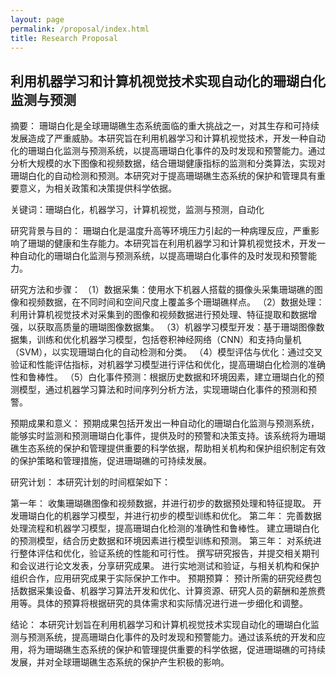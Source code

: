 ```yaml
---
layout: page
permalink: /proposal/index.html
title: Research Proposal
---
```

## 利用机器学习和计算机视觉技术实现自动化的珊瑚白化监测与预测

摘要：
珊瑚白化是全球珊瑚礁生态系统面临的重大挑战之一，对其生存和可持续发展造成了严重威胁。本研究旨在利用机器学习和计算机视觉技术，开发一种自动化的珊瑚白化监测与预测系统，以提高珊瑚白化事件的及时发现和预警能力。通过分析大规模的水下图像和视频数据，结合珊瑚健康指标的监测和分类算法，实现对珊瑚白化的自动检测和预测。本研究对于提高珊瑚礁生态系统的保护和管理具有重要意义，为相关政策和决策提供科学依据。

关键词：珊瑚白化，机器学习，计算机视觉，监测与预测，自动化

研究背景与目的：
珊瑚白化是温度升高等环境压力引起的一种病理反应，严重影响了珊瑚的健康和生存能力。本研究旨在利用机器学习和计算机视觉技术，开发一种自动化的珊瑚白化监测与预测系统，以提高珊瑚白化事件的及时发现和预警能力。

研究方法和步骤：
（1）数据采集：使用水下机器人搭载的摄像头采集珊瑚礁的图像和视频数据，在不同时间和空间尺度上覆盖多个珊瑚礁样点。
（2）数据处理：利用计算机视觉技术对采集到的图像和视频数据进行预处理、特征提取和数据增强，以获取高质量的珊瑚图像数据集。
（3）机器学习模型开发：基于珊瑚图像数据集，训练和优化机器学习模型，包括卷积神经网络（CNN）和支持向量机（SVM），以实现珊瑚白化的自动检测和分类。
（4）模型评估与优化：通过交叉验证和性能评估指标，对机器学习模型进行评估和优化，提高珊瑚白化检测的准确性和鲁棒性。
（5）白化事件预测：根据历史数据和环境因素，建立珊瑚白化的预测模型，通过机器学习算法和时间序列分析方法，实现珊瑚白化事件的预测和预警。

预期成果和意义：
预期成果包括开发出一种自动化的珊瑚白化监测与预测系统，能够实时监测和预测珊瑚白化事件，提供及时的预警和决策支持。该系统将为珊瑚礁生态系统的保护和管理提供重要的科学依据，帮助相关机构和保护组织制定有效的保护策略和管理措施，促进珊瑚礁的可持续发展。

研究计划：
本研究计划的时间框架如下：

第一年：
收集珊瑚礁图像和视频数据，并进行初步的数据预处理和特征提取。
开发珊瑚白化的机器学习模型，并进行初步的模型训练和优化。
第二年：
完善数据处理流程和机器学习模型，提高珊瑚白化检测的准确性和鲁棒性。
建立珊瑚白化的预测模型，结合历史数据和环境因素进行模型训练和预测。
第三年：
对系统进行整体评估和优化，验证系统的性能和可行性。
撰写研究报告，并提交相关期刊和会议进行论文发表，分享研究成果。
进行实地测试和验证，与相关机构和保护组织合作，应用研究成果于实际保护工作中。
预期预算：
预计所需的研究经费包括数据采集设备、机器学习算法开发和优化、计算资源、研究人员的薪酬和差旅费用等。具体的预算将根据研究的具体需求和实际情况进行进一步细化和调整。

结论：
本研究计划旨在利用机器学习和计算机视觉技术实现自动化的珊瑚白化监测与预测系统，提高珊瑚白化事件的及时发现和预警能力。通过该系统的开发和应用，将为珊瑚礁生态系统的保护和管理提供重要的科学依据，促进珊瑚礁的可持续发展，并对全球珊瑚礁生态系统的保护产生积极的影响。